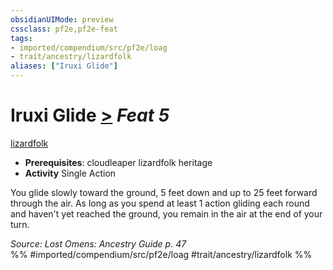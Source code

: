 ```yaml
---
obsidianUIMode: preview
cssclass: pf2e,pf2e-feat
tags:
- imported/compendium/src/pf2e/loag
- trait/ancestry/lizardfolk
aliases: ["Iruxi Glide"]
---
```

# Iruxi Glide  [>](chapter-9-playing-the-game.md#Actions "Single Action") *Feat 5*  
[lizardfolk](lizardfolk-b1.md)  

- **Prerequisites**: cloudleaper lizardfolk heritage
- **Activity** Single Action

You glide slowly toward the ground, 5 feet down and up to 25 feet forward through the air. As long as you spend at least 1 action gliding each round and haven't yet reached the ground, you remain in the air at the end of your turn.

*Source: Lost Omens: Ancestry Guide p. 47*  
%% #imported/compendium/src/pf2e/loag #trait/ancestry/lizardfolk %%
